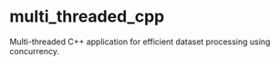 # multi_threaded_cpp
Multi-threaded C++ application for efficient dataset processing using concurrency.
